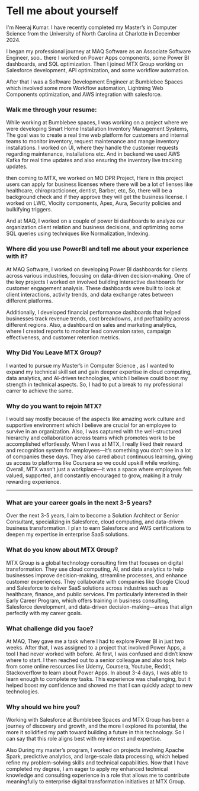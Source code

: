 # Tell me about yourself

I'm Neeraj Kumar. I have recently completed my Master’s in Computer Science from the University of North Carolina at Charlotte in December 2024. 

I began my professional journey at MAQ Software as an Associate Software Engineer, soo.. there I worked on Power Apps components, some Power BI dashboards, and SQL optimization. Then I joined MTX Group working on Salesforce development, API optimization, and some workflow automation.

After that I was a Software Development Engineer at Bumblebee Spaces which involved some more Workflow automation, Lightning Web Components optimization, and AWS integration with salesforce.

### Walk me through your resume:

While working at Bumblebee spaces, I was working on a project where we were developing Smart Home Installation Inventory Management Systems, The goal was to create a real time web platform for customers and internal teams to monitor inventory, request maintenance and mange inventory installations. I worked on UI, where they handle the customer requests regarding maintenance, installations etc. And in backend we used AWS Kafka for real time updates and also ensuring the inventory live tracking updates.

then coming to MTX, we worked on MO DPR Project, Here in this project users can apply for business licenses where there will be a lot of lienses like healthcare, chiropracticioner, dentist, Barber, etc, So, there will be a background check and if they approve they will get the business license. I worked on LWC, Vlocity components, Apex, Aura, Security policies and bulkifying triggers.

And at MAQ, I worked on a couple of power bi dashboards to analyze our organization client relation and business decisions, and optimizing some SQL queries using techniques like Normalization, Indexing.


### Where did you use PowerBI and tell me about your experience with it?

At MAQ Software, I worked on developing Power BI dashboards for clients across various industries, focusing on data-driven decision-making. One of the key projects I worked on involved building interactive dashboards for customer engagement analysis. These dashboards were built to look at client interactions, activity trends, and data exchange rates between different platforms.

Additionally, I developed financial performance dashboards that helped businesses track revenue trends, cost breakdowns, and profitability across different regions. Also, a dashboard on sales and marketing analytics, where I created reports to monitor lead conversion rates, campaign effectiveness, and customer retention metrics.

### Why Did You Leave MTX Group?

I wanted to pursue my Master’s in Computer Science , as I wanted to expand my technical skill set and gain deeper expertise in cloud computing, data analytics, and AI-driven technologies, which I believe could boost my strength in technical aspects. So, I had to put a break to my professional carrer to achieve the same.

### Why do you want to rejoin MTX?

I would say mostly because of the aspects like amazing work culture and supportive environment which I believe are crucial for an employee to survive in an organization. Also, I was captured with the well-structured hierarchy and collaboration across teams which promotes work to be accomplished effortlessly. When I was at MTX, I really liked their reward and recognition system for employees—it’s something you don’t see in a lot of companies these days. They also cared about continuous learning, giving us access to platforms like Coursera so we could upskill while working.
Overall, MTX wasn’t just a workplace—it was a space where employees felt valued, supported, and constantly encouraged to grow, making it a truly rewarding experience.

------------------------------------------------------------------------
### What are your career goals in the next 3-5 years?

Over the next 3-5 years, I aim to become a Solution Architect or Senior Consultant, specializing in Salesforce, cloud computing, and data-driven business transformation. I plan to earn Salesforce and AWS certifications to deepen my expertise in enterprise SaaS solutions.

### What do you know about MTX Group?

MTX Group is a global technology consulting firm that focuses on digital transformation. They use cloud computing, AI, and data analytics to help businesses improve decision-making, streamline processes, and enhance customer experiences. They collaborate with companies like Google Cloud and Salesforce to deliver SaaS solutions across industries such as healthcare, finance, and public services. I'm particularly interested in their Early Career Program, which offers training in business consulting, Salesforce development, and data-driven decision-making—areas that align perfectly with my career goals.


### What challenge did you face?

At MAQ, They gave me a task where I had to explore Power BI in just two weeks. After that, I was assigned to a project that involved Power Apps, a tool I had never worked with before. At first, I was confused and didn’t know where to start. I then reached out to a senior colleague and also took help from some online resources like Udemy, Coursera, Youtube, Reddit, Stackoverflow to learn about Power Apps. In about 3-4 days, I was able to learn enough to complete my tasks. This experience was challenging, but it helped boost my confidence and showed me that I can quickly adapt to new technologies.


### Why should we hire you?

Working with Salesforce at Bumblebee Spaces and MTX Group has been a journey of discovery and growth, and the more I explored its potential, the more it solidified my path toward building a future in this technology. So I can say that this role aligns best with my interest and expertise.

Also During my master’s program, I worked on projects involving Apache Spark, predictive analytics, and large-scale data processing, which helped refine my problem-solving skills and technical capabilities. Now that I have completed my degree, I am eager to apply my enhanced technical knowledge and consulting experience in a role that allows me to contribute meaningfully to enterprise digital transformation initiatives at MTX Group.





















